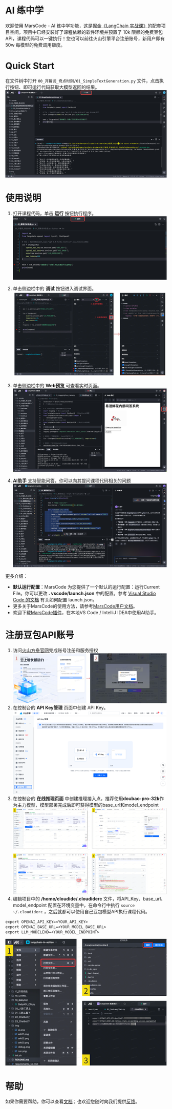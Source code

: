 # AI 练中学

欢迎使用 MarsCode - AI 练中学功能，这是掘金[《LangChain 实战课》](https://juejin.cn/book/7387702347436130304?utm_source=course_list)的配套项目空间，项目中已经安装好了课程依赖的软件环境并预置了 10k 限额的免费豆包API，课程代码可以一键执行！您也可以前往火山引擎平台注册账号，新用户即有 50w 每模型的免费调用额度。

# Quick Start
在文件树中打开 `00_开篇词_奇点时刻/01_SimpleTextGeneration.py` 文件，点击执行按钮、即可运行代码获取大模型返回的结果。
  ![图片](./img/quick_start.png)

# 使用说明

1. 打开课程代码，单击 **运行** 按钮执行程序。
  ![图片](./img/run.png)

2. 单击侧边栏中的 **调试** 按钮进入调试界面。
  ![图片](./img/debug.png)

3. 单击侧边栏中的 **Web预览** 可查看实时页面。
  ![图片](./img/web.jpeg)

4. **AI助手** 支持智能问答，你可以向其提问课程代码相关的问题
  ![图片](./img/ai.png)


更多介绍：

  - **默认运行配置**：MarsCode 为您提供了一个默认的运行配置：运行Current File。你可以更改 **. vscode/launch.json** 中的配置。参考 [Visual Studio Code 的文档](https://code.visualstudio.com/docs/editor/debugging) 有关如何配置 launch.json。
  - 更多关于MarsCode的使用方法，请参考[MarsCode用户文档](https://docs.marscode.cn/docs/introduction-to-marscode-ide)。
  - 欢迎下载[MarsCode插件](https://www.marscode.cn/?utm_source=ai_learning&utm_medium=readme&utm_campaign=)，在本地VS Code / IntelliJ IDEA中使用AI助手。
  


# 注册豆包API账号

1. 访问[火山方舟官网](https://console.volcengine.com/ark/region:ark+cn-beijing/model)完成账号注册和服务授权 ![图片](./img/ark01.png)
2. 在控制台的 **API Key管理** 页面中创建 API Key。
![图片](./img/ark02.png)
3. 在控制台的 **在线推理页面** 中创建推理接入点，推荐使用**doubao-pro-32k**作为主力模型，模型部署完成后即可获得模型的base_url和model_endpoint ![图片](./img/ark03.png)
4. 编辑项目中的 **/home/cloudide/.cloudiderc** 文件，将API_Key、base_url、model_endpoint 配置在环境变量中，在命令行中执行 `source ~/.cloudiderc` ，之后就都可以使用自己豆包模型API执行课程代码。
```
export OPENAI_API_KEY=<YOUR_API_KEY>
export OPENAI_BASE_URL=<YOUR_MODEL_BASE_URL>
export LLM_MODELEND=<YOUR_MODEL_ENDPOINT>
```
![图片](./img/ark04.png)

# 帮助

如果你需要帮助，你可以查看[文档](https://docs.marscode.cn/)；也欢迎您随时向我们提供[反馈](https://juejin.cn/pin/club/7359094304150650889?utm_source=doc&utm_medium=marscode)。

